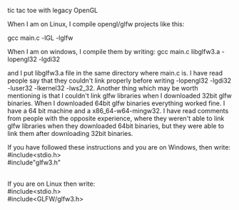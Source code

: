 tic tac toe with legacy OpenGL

When I am on Linux, I compile opengl/glfw projects like this:

gcc main.c -lGL -lglfw

When I am on windows, I compile them by writing:
gcc main.c libglfw3.a -lopengl32 -lgdi32

and I put libglfw3.a file in the same directory where main.c is. I have read people say that they couldn't link properly before writing -lopengl32 -lgdi32 -luser32 -lkernel32 -lws2_32. Another thing which may be worth mentioning is that I couldn't link glfw libraries when I downloaded 32bit glfw binaries. When I downloaded 64bit glfw binaries everything worked fine. I have a 64 bit machine and a x86_64-w64-mingw32. I have read comments from people with the opposite experience, where they weren't able to link glfw libraries when they downloaded 64bit binaries, but they were able to link them after downloading 32bit binaries. 

If you have followed these instructions and you are on Windows, then write: <br>
#include<stdio.h> <br>
#include"glfw3.h" <br> <br>

If you are on Linux then write: <br>
#include<stdio.h>  <br>
#include<GLFW/glfw3.h> <br>

